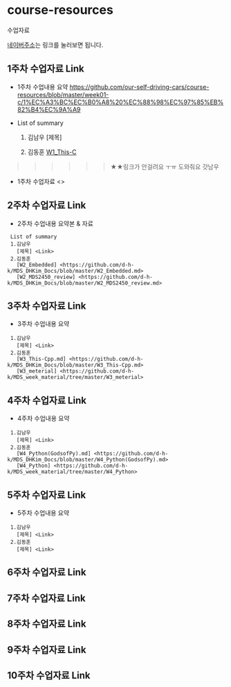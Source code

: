 # course-resources
수업자료


[네이버주소](http://www.naver.com)는 링크를 눌러보면 됩니다.

 ## 1주차 수업자료 Link
  * 1주차 수업내용 요약 <https://github.com/our-self-driving-cars/course-resources/blob/master/week01-c/1%EC%A3%BC%EC%B0%A8%20%EC%88%98%EC%97%85%EB%82%B4%EC%9A%A9>
  
  * List of summary
    
    1. 김남우 
      [제목] <Link> 
 
    2. 김동훈 
      [W1_This-C](https://github.com/d-h-k/MDS_DHKim_Docs/blob/master/W1_This-C.md)
 
  >>>>>> ★★링크가 안걸려요 ㅜㅠ 도와줘요 갓남우 
  * 1주차 수업자료 <>
 
 ## 2주차 수업자료 Link
  * 2주차 수업내용 요약본 & 자료
  ```
   List of summary
   1.김남우 
     [제목] <Link>
   2.김동훈 
     [W2_Embedded] <https://github.com/d-h-k/MDS_DHKim_Docs/blob/master/W2_Embedded.md>
     [W2_MDS2450_review] <https://github.com/d-h-k/MDS_DHKim_Docs/blob/master/W2_MDS2450_review.md>
  ```
 
 ## 3주차 수업자료 Link
  * 3주차 수업내용 요약
   ```
    1.김남우 
      [제목] <Link>
    2.김동훈
      [W3_This-Cpp.md] <https://github.com/d-h-k/MDS_DHKim_Docs/blob/master/W3_This-Cpp.md>
      [W3_meterial] <https://github.com/d-h-k/MDS_week_material/tree/master/W3_meterial>
   ```
 
 ## 4주차 수업자료 Link
   * 4주차 수업내용 요약
   ```
    1.김남우 
      [제목] <Link>
    2.김동훈
      [W4_Python(GodsofPy).md] <https://github.com/d-h-k/MDS_DHKim_Docs/blob/master/W4_Python(GodsofPy).md>
      [W4_Python] <https://github.com/d-h-k/MDS_week_material/tree/master/W4_Python>
   ```
 
 
 ## 5주차 수업자료 Link
   * 5주차 수업내용 요약
   ```
    1.김남우 
      [제목] <Link>
    2.김동훈
      [제목] <Link>
   ```
 
 ## 6주차 수업자료 Link
 
 ## 7주차 수업자료 Link
 
 ## 8주차 수업자료 Link
 
 ## 9주차 수업자료 Link
 
 ## 10주차 수업자료 Link
